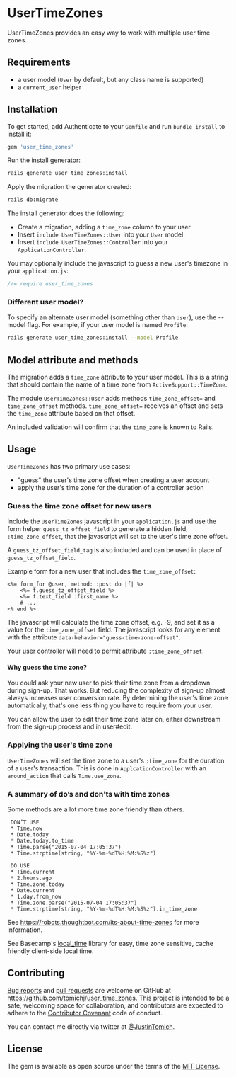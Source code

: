 # UserTimeZones

UserTimeZones provides an easy way to work with multiple user time zones.



## Requirements

* a user model (`User` by default, but any class name is supported)
* a `current_user` helper


## Installation

To get started, add Authenticate to your `Gemfile` and run `bundle install` to install it:

```ruby
gem 'user_time_zones'
```

Run the install generator:
```sh
rails generate user_time_zones:install
```

Apply the migration the generator created:
```sh
rails db:migrate
```

The install generator does the following:
* Create a migration, adding a `time_zone` column to your user.
* Insert `include UserTimeZones::User` into your `User` model.
* Insert `include UserTimeZones::Controller` into your `ApplicationController`.

You may optionally include the javascript to guess a new user's timezone in your `application.js`:
```javascript
//= require user_time_zones
```

### Different user model?

To specify an alternate user model (something other than `User`), use the --model flag. For example, if your user model
is named `Profile`:

```sh
rails generate user_time_zones:install --model Profile
```

## Model attribute and methods

The migration adds a `time_zone` attribute to your user model. This is a string that should contain the name of
a time zone from `ActiveSupport::TimeZone`.

The module `UserTimeZones::User` adds methods  `time_zone_offset=` and `time_zone_offset` methods. 
`time_zone_offset=` receives an offset and sets the `time_zone` attribute based on that offset.

An included validation will confirm that the `time_zone` is known to Rails.


## Usage

`UserTimeZones` has two primary use cases:
* "guess" the user's time zone offset when creating a user account
* apply the user's time zone for the duration of a controller action


### Guess the time zone offset for new users

Include the `UserTimeZones` javascript in your `application.js` and use the form helper `guess_tz_offset_field` to
generate a hidden field, `:time_zone_offset`, that the javascript will set to the user's time zone offset.

A `guess_tz_offset_field_tag` is also included and can be used in place of `guess_tz_offset_field`.

Example form for a new user that includes the `time_zone_offset`:
```erbruby
<%= form_for @user, method: :post do |f| %>
    <%= f.guess_tz_offset_field %>
    <%= f.text_field :first_name %>
    # ...
<% end %>
```
The javascript will calculate the time zone offset, e.g. -9, and set it as a value for the `time_zone_offset` field.
The javascript looks for any element with the attribute `data-behavior="guess-time-zone-offset"`.

Your user controller will need to permit attribute `:time_zone_offset`.

#### Why guess the time zone?

You could ask your new user to pick their time zone from a dropdown during sign-up. That works. But reducing
the complexity of sign-up almost always increases user conversion rate. By determining the user's time zone 
automatically, that's one less thing you have to require from your user.

You can allow the user to edit their time zone later on, either downstream from the sign-up process and in user#edit.


### Applying the user's time zone

`UserTimeZones` will set the time zone to a user's `:time_zone` for the duration of a user's
transaction. This is done in `ApplcationController` with an `around_action` that calls `Time.use_zone`.


### A summary of do’s and don'ts with time zones

Some methods are a lot more time zone friendly than others.
     
     DON’T USE
     * Time.now
     * Date.today
     * Date.today.to_time
     * Time.parse("2015-07-04 17:05:37")
     * Time.strptime(string, "%Y-%m-%dT%H:%M:%S%z")
     
     DO USE
     * Time.current
     * 2.hours.ago
     * Time.zone.today
     * Date.current
     * 1.day.from_now
     * Time.zone.parse("2015-07-04 17:05:37")
     * Time.strptime(string, "%Y-%m-%dT%H:%M:%S%z").in_time_zone

See https://robots.thoughtbot.com/its-about-time-zones for more information.

See Basecamp's [local_time](https://github.com/basecamp/local_time) library for easy, time zone sensitive,
cache friendly client-side local time.


## Contributing

[Bug reports] and [pull requests] are welcome on GitHub at https://github.com/tomichj/user_time_zones. 
This project is intended to be a safe, welcoming space for collaboration, and contributors are expected to 
adhere to the [Contributor Covenant](http://contributor-covenant.org) code of conduct.

You can contact me directly via twitter at [@JustinTomich](https://twitter.com/justintomich).

[Bug reports]: https://github.com/tomichj/authenticate/issues
[pull requests]: https://github.com/tomichj/user_time_zones/pulls

## License

The gem is available as open source under the terms of the [MIT License](http://opensource.org/licenses/MIT).

